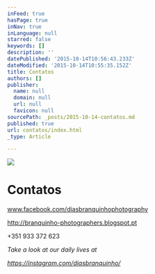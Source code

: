 ```yaml
---
inFeed: true
hasPage: true
inNav: true
inLanguage: null
starred: false
keywords: []
description: ''
datePublished: '2015-10-14T10:56:43.233Z'
dateModified: '2015-10-14T10:55:35.152Z'
title: Contatos
authors: []
publisher:
  name: null
  domain: null
  url: null
  favicon: null
sourcePath: _posts/2015-10-14-contatos.md
published: true
url: contatos/index.html
_type: Article

---
```

![](https://the-grid-user-content.s3-us-west-2.amazonaws.com/e6c17e20-1031-4694-b856-b4fe15d7cedd.png)

# Contatos

www.facebook.com/diasbranquinhophotography

http://branquinho-photographers.blogspot.pt

+351 933 372 623

_Take a look at our daily lives at_

_https://instagram.com/diasbranquinho/_